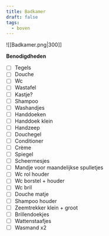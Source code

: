 ```yaml
---
title: Badkamer
draft: false
tags:
  - boven
---
```

![[Badkamer.png|300]]

**Benodigdheden**
- [ ] Tegels
- [ ] Douche
- [ ] Wc
- [ ] Wastafel
- [ ] Kastje?
- [ ] Shampoo
- [ ] Washandjes
- [ ] Handdoeken
- [ ] Handdoek klein
- [ ] Handzeep
- [ ] Douchegel
- [ ] Conditioner
- [ ] Crème
- [ ] Spiegel
- [ ] Scheermesjes
- [ ] Mandje voor maandelijkse spulletjes
- [ ] Wc rol houder
- [ ] Wc borstel + houder
- [ ] Wc bril
- [ ] Douche matje
- [ ] Shampoo houder
- [ ] Zeemtrekker klein + groot
- [ ] Brillendoekjes
- [ ] Wattenstaafjes
- [ ] Wasmand x2